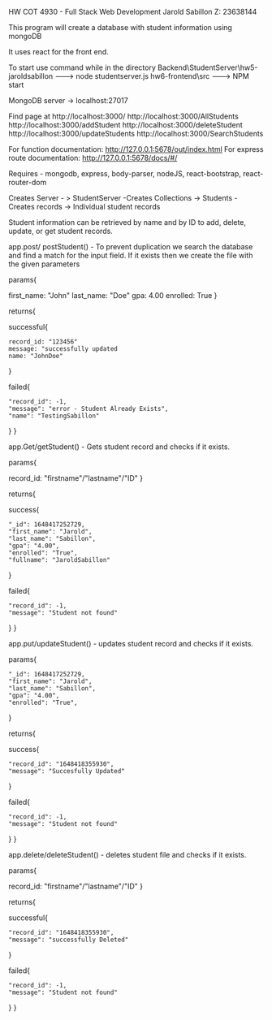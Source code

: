 HW  COT 4930 - Full Stack Web Development Jarold Sabillon Z: 23638144

This program will create a database with student information using mongoDB 

It uses react for the front end.

To start use command while in the directory 
Backend\StudentServer\hw5-jaroldsabillon    ---> node studentserver.js
hw6-frontend\src  ---> NPM start

MongoDB server -> localhost:27017

Find page at http://localhost:3000/
http://localhost:3000/AllStudents
http://localhost:3000/addStudent
http://localhost:3000/deleteStudent
http://localhost:3000/updateStudents
http://localhost:3000/SearchStudents

For function documentation: 	 http://127.0.0.1:5678/out/index.html
For express route documentation: http://127.0.0.1:5678/docs/#/



Requires - mongodb, express, body-parser, nodeJS, react-bootstrap, react-router-dom

Creates Server - > StudentServer -Creates Collections -> Students - Creates records -> Individual student records

Student information can be retrieved by name and by ID to add, delete, update, or get student records. 

app.post/ postStudent() - To prevent duplication we search the database and find a match for the input field. If it exists then we create the file with the given parameters

params{

first_name: "John"
last_name:	"Doe"
gpa: 		4.00
enrolled: 	True
}

returns{

successful{

	record_id: "123456"
	message: "successfully updated
	name: "JohnDoe"
	
}

failed{

	"record_id": -1,
	"message": "error - Student Already Exists",
	"name": "TestingSabillon"
	
}
}

app.Get/getStudent() - Gets student record and checks if it exists.

params{

record_id: "firstname"/"lastname"/"ID"
}

returns{

success{

	"_id": 1648417252729,
	"first_name": "Jarold",
	"last_name": "Sabillon",
	"gpa": "4.00",
	"enrolled": "True",
	"fullname": "JaroldSabillon"
}

failed{

	"record_id": -1,
	"message": "Student not found"
	
}
}

app.put/updateStudent() - updates student record and checks if it exists.

params{

	"_id": 1648417252729,
	"first_name": "Jarold",
	"last_name": "Sabillon",
	"gpa": "4.00",
	"enrolled": "True",
}

returns{

success{

	"record_id": "1648418355930",
	"message": "Succesfully Updated"
	
}

failed{

	"record_id": -1,
	"message": "Student not found"
	
}
}

app.delete/deleteStudent() - deletes student file and checks if it exists.

params{

record_id: "firstname"/"lastname"/"ID"
}

returns{

successful{

	"record_id": "1648418355930",
	"message": "successfully Deleted"

}

failed{

	"record_id": -1,
	"message": "Student not found"

}
}